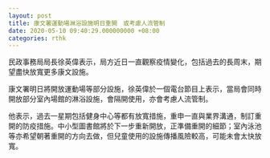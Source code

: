 ```yaml
---
layout: post
title: 康文署運動場淋浴設施明日重開　或考慮人流管制
date: 2020-05-10 09:40:29.000000000 +08:00
categories: rthk
---
```


民政事務局局長徐英偉表示，局方近日一直觀察疫情變化，包括過去的長周末，期望盡快放寬更多康文設施。

康文署明日將開放運動場等部分設施，徐英偉於一個電台節目上表示，當局會同時開放部分室內場館的淋浴設施，會隔開使用，亦會考慮人流管制。

他表示，過去一星期包括健身中心等都有放寬措施，重申一直與業界溝通，制訂重開的防疫措施。中小型圖書館將於下一步重新開放，正準備重開的細節；室內泳池等亦希望朝著重開的方向去做，但兒童使用的設施傳播風險較高，可能未會太快放寬。
